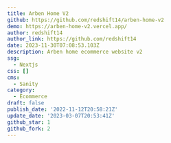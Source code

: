 ```yaml
---
title: Arben Home V2
github: https://github.com/redshift14/arben-home-v2
demo: https://arben-home-v2.vercel.app/
author: redshift14
author_link: https://github.com/redshift14
date: 2023-11-30T07:08:53.103Z
description: Arben home ecommerce website v2
ssg:
  - Nextjs
css: []
cms:
  - Sanity
category:
  - Ecommerce
draft: false
publish_date: '2022-11-12T20:58:21Z'
update_date: '2023-03-07T20:53:41Z'
github_star: 1
github_fork: 2
---
```

